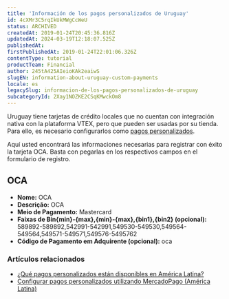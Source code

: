 ```yaml
---
title: 'Información de los pagos personalizados de Uruguay'
id: 4cXMr3C5rqIkUkMWgCcWeU
status: ARCHIVED
createdAt: 2019-01-24T20:45:36.816Z
updatedAt: 2024-03-19T12:18:07.525Z
publishedAt: 
firstPublishedAt: 2019-01-24T22:01:06.326Z
contentType: tutorial
productTeam: Financial
author: 245tA425AIeioKAk2eaiwS
slugEN: information-about-uruguay-custom-payments
locale: es
legacySlug: informacion-de-los-pagos-personalizados-de-uruguay
subcategoryId: 2Xay1NOZKE2CSqKMwckOm8
---
```


Uruguay tiene tarjetas de crédito locales que no cuentan con integración nativa con la plataforma VTEX, pero que pueden ser usadas por su tienda. Para ello, es necesario configurarlos como [pagos personalizados](/es/tutorial/configurar-pagos-personalizados-utilizando-mercadopago-latam).

Aquí usted encontrará las informaciones necesarias para registrar con éxito la tarjeta OCA. Basta con pegarlas en los respectivos campos en el formulario de registro.

## OCA
- __Nome:__ OCA
- __Descrição:__ OCA
- __Meio de Pagamento:__ Mastercard
- __Faixas de Bin{min}-{max},{min}-{max},{bin1},{bin2} (opcional):__ 589892-589892,542991-542991,549530-549530,549564-549564,549571-549571,549576-5495762
- __Código de Pagamento em Adquirente (opcional):__ oca

### Artículos relacionados
- [¿Qué pagos personalizados están disponibles en América Latina?](/es/faq/que-pagos-personalizados-estan-disponibles-en-america-latina)
- [Configurar pagos personalizados utilizando MercadoPago (América Latina)](/es/tutorial/configurar-pagos-personalizados-utilizando-mercadopago-latam)
